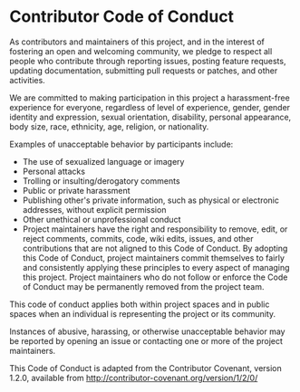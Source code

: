 # Contributor Code of Conduct

As contributors and maintainers of this project, and in the interest of fostering an open and welcoming community, we 
pledge to respect all people who contribute through reporting issues, posting feature requests, updating documentation, 
submitting pull requests or patches, and other activities.

We are committed to making participation in this project a harassment-free experience for everyone, regardless of level 
of experience, gender, gender identity and expression, sexual orientation, disability, personal appearance, body size, 
race, ethnicity, age, religion, or nationality.

Examples of unacceptable behavior by participants include:

* The use of sexualized language or imagery
* Personal attacks
* Trolling or insulting/derogatory comments
* Public or private harassment
* Publishing other's private information, such as physical or electronic addresses, without explicit permission
* Other unethical or unprofessional conduct
* Project maintainers have the right and responsibility to remove, edit, or reject comments, commits, code, wiki edits, 
  issues, and other contributions that are not aligned to this Code of Conduct. By adopting this Code of Conduct, 
  project maintainers commit themselves to fairly and consistently applying these principles to every aspect of 
  managing this project. Project maintainers who do not follow or enforce the Code of Conduct may be permanently 
  removed from the project team.

This code of conduct applies both within project spaces and in public spaces when an individual is representing the 
project or its community.

Instances of abusive, harassing, or otherwise unacceptable behavior may be reported by opening an issue or contacting 
one or more of the project maintainers.

This Code of Conduct is adapted from the Contributor Covenant, version 1.2.0, available from 
http://contributor-covenant.org/version/1/2/0/
